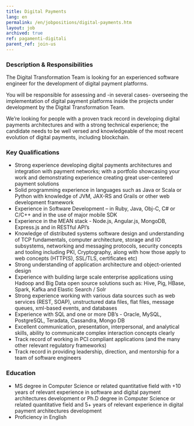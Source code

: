 ```yaml
---
title: Digital Payments
lang: en
permalink: /en/jobpositions/digital-payments.htm
layout: job
archived: true
ref: pagamenti-digitali
parent_ref: join-us
---
```


### Description & Responsibilities
The Digital Transformation Team is looking for an experienced software engineer for the development of digital payment platforms.

You will be responsible for assessing and -in several cases- overseeing  the implementation of digital payment platforms inside the projects under development by the Digital Transformation Team.

We’re looking for people with a proven track record in developing digital payments architectures and with a strong technical experience; the candidate needs to be well versed and knowledgeable of the most recent evolution of digital payments, including blockchain.


### Key Qualifications
- Strong experience developing digital payments architectures and integration with payment networks;  with a portfolio showcasing your work and demonstrating experience creating great user-centered payment solutions
- Solid programming experience in languages such as Java or Scala or Python with knowledge of JVM, JAX-RS and Grails or other web development framework
- Experience in Software Development – in Ruby, Java, Obj-C, C# or C/C++ and in the use of major mobile SDK
- Experience in the MEAN stack - Node.js, Angular.js, MongoDB, Express.js and in RESTful API’s
- Knowledge of distributed systems software design and understanding of TCP fundamentals, computer architecture, storage and IO subsystems, networking and messaging protocols, security concepts and tooling including PKI, Cryptography, along with how those apply to web concepts (HTTP(S), SSL/TLS, certificates etc)
- Strong understanding of application architecture and object-oriented design
- Experience with building large scale enterprise applications using Hadoop and Big Data open source solutions such as: Hive, Pig, HBase, Spark, Kafka and Elastic Search / Solr
- Strong experience working with various data sources such as web services (REST, SOAP), unstructured data files, flat files, message queues, xml-based events, and databases
- Experience with SQL and one or more DB’s - Oracle, MySQL, PostgreSQL,  Teradata, Cassandra, Mongo DB
- Excellent communication, presentation, interpersonal, and analytical skills, ability to communicate complex interaction concepts clearly
- Track record of working in PCI compliant applications (and the many other relevant regulatory frameworks)
- Track record in providing leadership, direction, and mentorship for a team of software engineers

### Education
- MS degree in Computer Science or related quantitative field with +10 years of relevant experience in software and digital payment architectures development or Ph.D degree in Computer Science or related quantitative field and 5+ years of relevant experience in digital payment architectures development
- Proficiency in English
